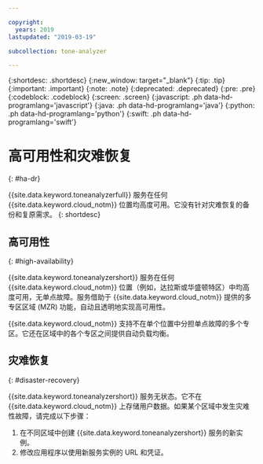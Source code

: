 ```yaml
---

copyright:
  years: 2019
lastupdated: "2019-03-19"

subcollection: tone-analyzer

---
```


{:shortdesc: .shortdesc}
{:new_window: target="_blank"}
{:tip: .tip}
{:important: .important}
{:note: .note}
{:deprecated: .deprecated}
{:pre: .pre}
{:codeblock: .codeblock}
{:screen: .screen}
{:javascript: .ph data-hd-programlang='javascript'}
{:java: .ph data-hd-programlang='java'}
{:python: .ph data-hd-programlang='python'}
{:swift: .ph data-hd-programlang='swift'}

# 高可用性和灾难恢复
{: #ha-dr}

{{site.data.keyword.toneanalyzerfull}} 服务在任何 {{site.data.keyword.cloud_notm}} 位置均高度可用。它没有针对灾难恢复的备份和复原需求。
{: shortdesc}

## 高可用性
{: #high-availability}

{{site.data.keyword.toneanalyzershort}} 服务在任何 {{site.data.keyword.cloud_notm}} 位置（例如，达拉斯或华盛顿特区）中均高度可用，无单点故障。服务借助于 {{site.data.keyword.cloud_notm}} 提供的多专区区域 (MZR) 功能，自动且透明地实现高可用性。

{{site.data.keyword.cloud_notm}} 支持不在单个位置中分担单点故障的多个专区。它还在区域中的各个专区之间提供自动负载均衡。

## 灾难恢复
{: #disaster-recovery}

{{site.data.keyword.toneanalyzershort}} 服务无状态。它不在 {{site.data.keyword.cloud_notm}} 上存储用户数据。如果某个区域中发生灾难性故障，请完成以下步骤：

1.  在不同区域中创建 {{site.data.keyword.toneanalyzershort}} 服务的新实例。
1.  修改应用程序以使用新服务实例的 URL 和凭证。
